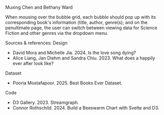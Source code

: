 Muxing Chen and Bethany Ward

When mousing over the bubble grid, each bubble should pop up with its corresponding book's information (title, author, genre(s); and on the penultimate page, the user can switch between viewing data for Science Fiction and other genres via the dropdown menu. 


Sources & references: 
Design
- David Mora and Michelle Jia. 2024. Is the love song dying?
- Alice Liang, Jan Diehm and Sandra Chiu. 2023. What does a happily ever after look like?

Dataset
- Pooria Mostafapoor. 2025. Best Books Ever Dataset.

Code
- D3 Gallery. 2023. Streamgraph.
- Connor Rothschild. 2024. Build a Beeswarm Chart with Svelte and D3.

